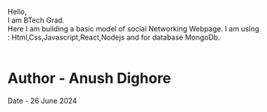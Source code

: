 Hello, <br>
I am BTech Grad. <br>
Here I am building a basic model of social Networking Webpage.
I am using : Html,Css,Javascript,React,Nodejs and for database MongoDb.
<br><br>
# Author - Anush Dighore <br>
Date - 26 June 2024
